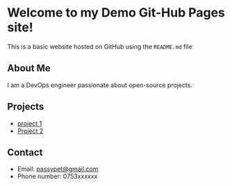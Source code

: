 # Welcome to my Demo Git-Hub Pages site!

This is a basic website hosted on GitHub using the `README.md` file

## About Me
I am a DevOps engineer passionate about open-source projects.


## Projects
- [project 1](https://github.com/m-pasima/Jenkins-SonarQube-Docker-EKS-CICD-Pipeline.git)
- [Project 2](https://github.com/m-pasima/AWS-Terraform-security-and-best-practices.git)

## Contact
- Email: passypet@gmail.com
- Phone number: 0753xxxxxx


